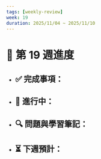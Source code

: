 ```yaml
---
tags: [weekly-review]
week: 19
duration: 2025/11/04 ~ 2025/11/10
---
```


# 📅 第 19 週進度

- ✅ **完成事項：**
  - 

- 🚧 **進行中：**
  - 

- 🔍 **問題與學習筆記：**
  - 

- ⏳ **下週預計：**
  - 
